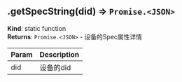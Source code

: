 <a name="module_miot/service/spec.getSpecString"></a>

## .getSpecString(did) ⇒ <code>Promise.&lt;JSON&gt;</code>
**Kind**: static function  
**Returns**: <code>Promise.&lt;JSON&gt;</code> - 设备的Spec属性详情  

| Param | Description |
| --- | --- |
| did | 设备的did |

